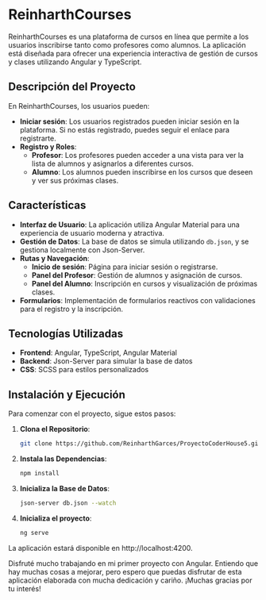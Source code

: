 # ReinharthCourses

ReinharthCourses es una plataforma de cursos en línea que permite a los usuarios inscribirse tanto como profesores como alumnos. La aplicación está diseñada para ofrecer una experiencia interactiva de gestión de cursos y clases utilizando Angular y TypeScript.

## Descripción del Proyecto

En ReinharthCourses, los usuarios pueden:

- **Iniciar sesión**: Los usuarios registrados pueden iniciar sesión en la plataforma. Si no estás registrado, puedes seguir el enlace para registrarte.
- **Registro y Roles**:
  - **Profesor**: Los profesores pueden acceder a una vista para ver la lista de alumnos y asignarlos a diferentes cursos.
  - **Alumno**: Los alumnos pueden inscribirse en los cursos que deseen y ver sus próximas clases.

## Características

- **Interfaz de Usuario**: La aplicación utiliza Angular Material para una experiencia de usuario moderna y atractiva.
- **Gestión de Datos**: La base de datos se simula utilizando `db.json`, y se gestiona localmente con Json-Server.
- **Rutas y Navegación**:
  - **Inicio de sesión**: Página para iniciar sesión o registrarse.
  - **Panel del Profesor**: Gestión de alumnos y asignación de cursos.
  - **Panel del Alumno**: Inscripción en cursos y visualización de próximas clases.
- **Formularios**: Implementación de formularios reactivos con validaciones para el registro y la inscripción.

## Tecnologías Utilizadas

- **Frontend**: Angular, TypeScript, Angular Material
- **Backend**: Json-Server para simular la base de datos
- **CSS**: SCSS para estilos personalizados

## Instalación y Ejecución

Para comenzar con el proyecto, sigue estos pasos:

1. **Clona el Repositorio**:
   ```bash
   git clone https://github.com/ReinharthGarces/ProyectoCoderHouse5.git

2. **Instala las Dependencias**:
   ```bash
   npm install

3. **Inicializa la Base de Datos**:
   ```bash
   json-server db.json --watch

4. **Inicializa el proyecto**:
   ```bash
   ng serve

La aplicación estará disponible en http://localhost:4200.

Disfruté mucho trabajando en mi primer proyecto con Angular. Entiendo que hay muchas cosas a mejorar, pero espero que puedas disfrutar de esta aplicación elaborada con mucha dedicación y cariño. ¡Muchas gracias por tu interés!




